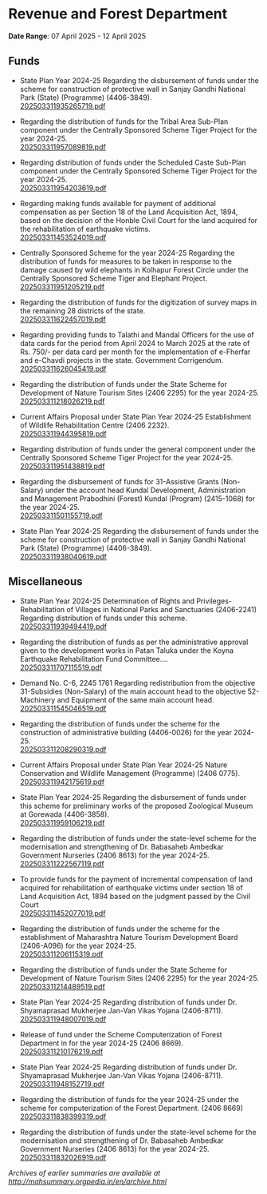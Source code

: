 # Revenue and Forest Department

**Date Range**: 07 April 2025 - 12 April 2025


## Funds
- State Plan Year 2024-25 Regarding the disbursement of funds under the scheme for construction of protective wall in Sanjay Gandhi National Park (State) (Programme) (4406-3849).\
  [202503311935265719.pdf](https://gr.maharashtra.gov.in/Site/Upload/Government%20Resolutions/English/202503311935265719.pdf)

- Regarding the distribution of funds for the Tribal Area Sub-Plan component under the Centrally Sponsored Scheme Tiger Project for the year 2024-25.\
  [202503311957089819.pdf](https://gr.maharashtra.gov.in/Site/Upload/Government%20Resolutions/English/202503311957089819.pdf)

- Regarding distribution of funds under the Scheduled Caste Sub-Plan component under the Centrally Sponsored Scheme Tiger Project for the year 2024-25.\
  [202503311954203619.pdf](https://gr.maharashtra.gov.in/Site/Upload/Government%20Resolutions/English/202503311954203619.pdf)

- Regarding making funds available for payment of additional compensation as per Section 18 of the Land Acquisition Act, 1894, based on the decision of the Honble Civil Court for the land acquired for the rehabilitation of earthquake victims.\
  [202503311453524019.pdf](https://gr.maharashtra.gov.in/Site/Upload/Government%20Resolutions/English/202503311453524019.pdf)

- Centrally Sponsored Scheme for the year 2024-25 Regarding the distribution of funds for measures to be taken in response to the damage caused by wild elephants in Kolhapur Forest Circle under the Centrally Sponsored Scheme Tiger and Elephant Project.\
  [202503311951205219.pdf](https://gr.maharashtra.gov.in/Site/Upload/Government%20Resolutions/English/202503311951205219.pdf)

- Regarding the distribution of funds for the digitization of survey maps in the remaining 28 districts of the state.\
  [202503311622457019.pdf](https://gr.maharashtra.gov.in/Site/Upload/Government%20Resolutions/English/202503311622457019.pdf)

- Regarding providing funds to Talathi and Mandal Officers for the use of data cards for the period from April 2024 to March 2025 at the rate of Rs. 750/- per data card per month for the implementation of e-Fherfar and e-Chavdi projects in the state. Government Corrigendum.\
  [202503311626045419.pdf](https://gr.maharashtra.gov.in/Site/Upload/Government%20Resolutions/English/202503311626045419.pdf)

- Regarding the distribution of funds under the State Scheme for Development of Nature Tourism Sites (2406 2295) for the year 2024-25.\
  [202503311218026219.pdf](https://gr.maharashtra.gov.in/Site/Upload/Government%20Resolutions/English/202503311218026219.pdf)

- Current Affairs Proposal under State Plan Year 2024-25 Establishment of Wildlife Rehabilitation Centre (2406 2232).\
  [202503311944395819.pdf](https://gr.maharashtra.gov.in/Site/Upload/Government%20Resolutions/English/202503311944395819.pdf)

- Regarding distribution of funds under the general component under the Centrally Sponsored Scheme Tiger Project for the year 2024-25.\
  [202503311951438819.pdf](https://gr.maharashtra.gov.in/Site/Upload/Government%20Resolutions/English/202503311951438819.pdf)

- Regarding the disbursement of funds for 31-Assistive Grants (Non-Salary) under the account head Kundal Development, Administration and Management Prabodhini (Forest) Kundal (Program) (2415-1068) for the year 2024-25.\
  [202503311501155719.pdf](https://gr.maharashtra.gov.in/Site/Upload/Government%20Resolutions/English/202503311501155719.pdf)

- State Plan Year 2024-25 Regarding the disbursement of funds under the scheme for construction of protective wall in Sanjay Gandhi National Park (State) (Programme) (4406-3849).\
  [202503311938040619.pdf](https://gr.maharashtra.gov.in/Site/Upload/Government%20Resolutions/English/202503311938040619.pdf)

## Miscellaneous
- State Plan Year 2024-25 Determination of Rights and Privileges-Rehabilitation of Villages in National Parks and Sanctuaries (2406-2241) Regarding distribution of funds under this scheme.\
  [202503311939494419.pdf](https://gr.maharashtra.gov.in/Site/Upload/Government%20Resolutions/English/202503311939494419.pdf)

- Regarding the distribution of funds as per the administrative approval given to the development works in Patan Taluka under the Koyna Earthquake Rehabilitation Fund Committee....\
  [202503311707115519.pdf](https://gr.maharashtra.gov.in/Site/Upload/Government%20Resolutions/English/202503311707115519.pdf)

- Demand No. C-6, 2245 1761 Regarding redistribution from the objective 31-Subsidies (Non-Salary) of the main account head to the objective 52-Machinery and Equipment of the same main account head.\
  [202503311545046519.pdf](https://gr.maharashtra.gov.in/Site/Upload/Government%20Resolutions/English/202503311545046519.pdf)

- Regarding the distribution of funds under the scheme for the construction of administrative building (4406-0026) for the year 2024-25.\
  [202503311208290319.pdf](https://gr.maharashtra.gov.in/Site/Upload/Government%20Resolutions/English/202503311208290319.pdf)

- Current Affairs Proposal under State Plan Year 2024-25 Nature Conservation and Wildlife Management (Programme) (2406 0775).\
  [202503311942175619.pdf](https://gr.maharashtra.gov.in/Site/Upload/Government%20Resolutions/English/202503311942175619.pdf)

- State Plan Year 2024-25 Regarding the disbursement of funds under this scheme for preliminary works of the proposed Zoological Museum at Gorewada (4406-3858).\
  [202503311959106219.pdf](https://gr.maharashtra.gov.in/Site/Upload/Government%20Resolutions/English/202503311959106219.pdf)

- Regarding the distribution of funds under the state-level scheme for the modernisation and strengthening of Dr. Babasaheb Ambedkar Government Nurseries (2406 8613) for the year 2024-25.\
  [202503311222567119.pdf](https://gr.maharashtra.gov.in/Site/Upload/Government%20Resolutions/English/202503311222567119.pdf)

- To provide funds for the payment of incremental compensation of land acquired for rehabilitation of earthquake victims under section 18 of Land Acquisition Act, 1894 based on the judgment passed by the Civil Court\
  [202503311452077019.pdf](https://gr.maharashtra.gov.in/Site/Upload/Government%20Resolutions/English/202503311452077019.pdf)

- Regarding the distribution of funds under the scheme for the establishment of Maharashtra Nature Tourism Development Board (2406-A096) for the year 2024-25.\
  [202503311206115319.pdf](https://gr.maharashtra.gov.in/Site/Upload/Government%20Resolutions/English/202503311206115319.pdf)

- Regarding the distribution of funds under the State Scheme for Development of Nature Tourism Sites (2406 2295) for the year 2024-25.\
  [202503311214489519.pdf](https://gr.maharashtra.gov.in/Site/Upload/Government%20Resolutions/English/202503311214489519.pdf)

- State Plan Year 2024-25 Regarding distribution of funds under Dr. Shyamaprasad Mukherjee Jan-Van Vikas Yojana (2406-8711).\
  [202503311948007019.pdf](https://gr.maharashtra.gov.in/Site/Upload/Government%20Resolutions/English/202503311948007019.pdf)

- Release of fund under the Scheme Computerization of Forest Department in for the year 2024-25 (2406 8669).\
  [202503311210176219.pdf](https://gr.maharashtra.gov.in/Site/Upload/Government%20Resolutions/English/202503311210176219.pdf)

- State Plan Year 2024-25 Regarding distribution of funds under Dr. Shyamaprasad Mukherjee Jan-Van Vikas Yojana (2406-8711).\
  [202503311948152719.pdf](https://gr.maharashtra.gov.in/Site/Upload/Government%20Resolutions/English/202503311948152719.pdf)

- Regarding the distribution of funds for the year 2024-25 under the scheme for computerization of the Forest Department. (2406 8669)\
  [202503311838399319.pdf](https://gr.maharashtra.gov.in/Site/Upload/Government%20Resolutions/English/202503311838399319.pdf)

- Regarding the distribution of funds under the state-level scheme for the modernisation and strengthening of Dr. Babasaheb Ambedkar Government Nurseries (2406 8613) for the year 2024-25.\
  [202503311832026919.pdf](https://gr.maharashtra.gov.in/Site/Upload/Government%20Resolutions/English/202503311832026919.pdf)


*Archives of earlier summaries are available at http://mahsummary.orgpedia.in/en/archive.html*